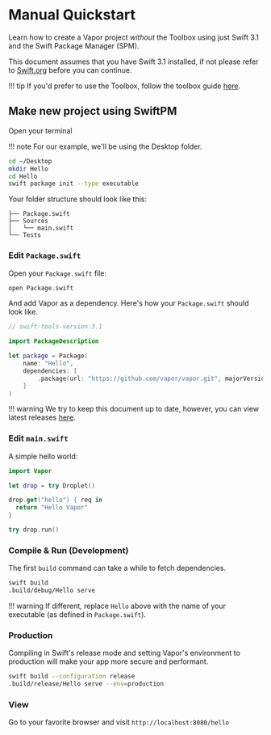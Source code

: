 # Manual Quickstart

Learn how to create a Vapor project _without_ the Toolbox using just Swift 3.1 and the Swift Package Manager (SPM).

This document assumes that you have Swift 3.1 installed, if not please refer to [Swift.org](https://swift.org/getting-started/#installing-swift) before you can continue.

!!! tip
    If you'd prefer to use the Toolbox, follow the toolbox guide [here](hello-world.md).

## Make new project using SwiftPM

Open your terminal

!!! note
    For our example, we'll be using the Desktop folder.

```bash
cd ~/Desktop
mkdir Hello
cd Hello
swift package init --type executable
```

Your folder structure should look like this:

```
├── Package.swift
├── Sources
│   └── main.swift
└── Tests
```

### Edit `Package.swift`

Open your `Package.swift` file:

```bash
open Package.swift
```

And add Vapor as a dependency. Here's how your `Package.swift` should look like.

```swift
// swift-tools-version:3.1

import PackageDescription

let package = Package(
    name: "Hello",
    dependencies: [
        .package(url: "https://github.com/vapor/vapor.git", majorVersion: 2)
    ]
)
```

!!! warning
    We try to keep this document up to date, however, you can view latest releases [here](https://github.com/vapor/vapor/releases).

### Edit `main.swift`

A simple hello world:

```swift
import Vapor

let drop = try Droplet()

drop.get("hello") { req in
  return "Hello Vapor"
}

try drop.run()
```

### Compile & Run (Development)

The first `build` command can take a while to fetch dependencies.

```bash
swift build
.build/debug/Hello serve
```

!!! warning
    If different, replace `Hello` above with the name of your executable (as defined in `Package.swift`).

### Production

Compiling in Swift's release mode and setting Vapor's environment to production will make your app more secure and performant.

```sh
swift build --configuration release
.build/release/Hello serve --env=production
```

### View

Go to your favorite browser and visit `http://localhost:8080/hello`
